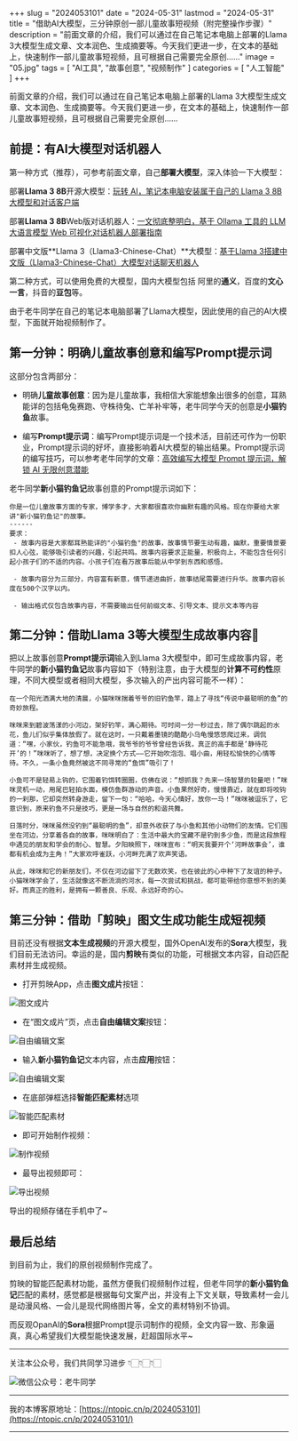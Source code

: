 +++
slug = "2024053101"
date = "2024-05-31"
lastmod = "2024-05-31"
title = "借助AI大模型，三分钟原创一部儿童故事短视频（附完整操作步骤）"
description = "前面文章的介绍，我们可以通过在自己笔记本电脑上部署的Llama 3大模型生成文章、文本润色、生成摘要等。今天我们更进一步，在文本的基础上，快速制作一部儿童故事短视频，且可根据自己需要完全原创……"
image = "05.jpg"
tags = [ "AI工具", "故事创意", "视频制作" ]
categories = [ "人工智能" ]
+++

前面文章的介绍，我们可以通过在自己笔记本电脑上部署的Llama 3大模型生成文章、文本润色、生成摘要等。今天我们更进一步，在文本的基础上，快速制作一部儿童故事短视频，且可根据自己需要完全原创……

## 前提：有AI大模型对话机器人

第一种方式（推荐），可参考前面文章，自己**部署大模型**，深入体验一下大模型：

部署**Llama 3 8B**开源大模型：[玩转 AI，笔记本电脑安装属于自己的 Llama 3 8B 大模型和对话客户端](https://mp.weixin.qq.com/s/MekCUJDhKzuUnoykkGoH2g)

部署**Llama 3 8B**Web版对话机器人：[一文彻底整明白，基于 Ollama 工具的 LLM 大语言模型 Web 可视化对话机器人部署指南](https://mp.weixin.qq.com/s/2DVYO75h0o5EHN_K_GF4Eg)

部署中文版**Llama 3（Llama3-Chinese-Chat）**大模型：[基于Llama 3搭建中文版（Llama3-Chinese-Chat）大模型对话聊天机器人](https://mp.weixin.qq.com/s/idcdIr8mMWDQ_iZU5r_UEQ)

第二种方式，可以使用免费的大模型，国内大模型包括 阿里的**通义**，百度的**文心一言**，抖音的**豆包**等。

由于老牛同学在自己的笔记本电脑部署了Llama大模型，因此使用的自己的AI大模型，下面就开始视频制作了。

## 第一分钟：明确儿童故事创意和编写Prompt提示词

这部分包含两部分：

+ 明确**儿童故事创意**：因为是儿童故事，我相信大家能想象出很多的创意，耳熟能详的包括龟兔赛跑、守株待兔、亡羊补牢等，老牛同学今天的创意是**小猫钓鱼**故事。

+ 编写**Prompt提示词**：编写Prompt提示词是一个技术活，目前还可作为一份职业，Prompt提示词的好坏，直接影响着AI大模型的输出结果。Prompt提示词的编写技巧，可以参考老牛同学的文章：[高效编写大模型 Prompt 提示词，解锁 AI 无限创意潜能](https://mp.weixin.qq.com/s/gaLw3yP-oANvQyjRSkVjyw)

老牛同学**新小猫钓鱼记**故事创意的Prompt提示词如下：

```plantext
你是一位儿童故事方面的专家，博学多才，大家都很喜欢你幽默有趣的风格。现在你要给大家讲"新小猫钓鱼记"的故事。
------
要求：
 - 故事内容是大家都耳熟能详的"小猫钓鱼"的故事，故事情节要生动有趣，幽默，重要情景要扣人心弦，能够吸引读者的兴趣，引起共鸣。故事内容要求正能量，积极向上，不能包含任何引起小孩子们的不适的内容。小孩子们在看万故事后能从中学到东西和感悟。

 - 故事内容分为三部分，内容富有新意，情节递进曲折，故事结尾需要进行升华。故事内容长度在500个汉字以内。

 - 输出格式仅包含故事内容，不需要输出任何前缀文本、引导文本、提示文本等内容
```

## 第二分钟：借助Llama 3等大模型生成故事内容🎨

把以上故事创意**Prompt提示词**输入到Llama 3大模型中，即可生成故事内容，老牛同学的**新小猫钓鱼记**故事内容如下（特别注意，由于大模型的**计算不可约性**原理，不同大模型或者相同大模型，多次输入的产出内容可能不一样）：

```plantext
在一个阳光洒满大地的清晨，小猫咪咪揣着爷爷的旧钓鱼竿，踏上了寻找“传说中最聪明的鱼”的奇妙旅程。

咪咪来到碧波荡漾的小河边，架好钓竿，满心期待。可时间一分一秒过去，除了偶尔跳起的水花，鱼儿们似乎集体放假了。就在这时，一只戴着墨镜的酷酷小乌龟慢悠悠爬过来，调侃道：“嘿，小家伙，钓鱼可不能急哦，我爷爷的爷爷曾经告诉我，真正的高手都是‘静待花开’的！”咪咪听了，想了想，决定换个方式——它开始吹泡泡、唱小曲，用轻松愉快的心情等待。不久，一条小鱼竟然被这不同寻常的“鱼饵”吸引了！

小鱼可不是轻易上钩的，它围着钓饵转圈圈，仿佛在说：“想抓我？先来一场智慧的较量吧！”咪咪灵机一动，用尾巴轻拍水面，模仿鱼群游动的声音。小鱼果然好奇，慢慢靠近，就在即将咬钩的一刹那，它却突然转身游走，留下一句：“哈哈，今天心情好，放你一马！”咪咪被逗乐了，它意识到，原来钓鱼不只是技巧，更是一场与自然的和谐共舞。

日落时分，咪咪虽然没钓到“最聪明的鱼”，却意外收获了与小鱼和其他小动物们的友情。它们围坐在河边，分享着各自的故事，咪咪明白了：生活中最大的宝藏不是钓到多少鱼，而是这段旅程中遇见的朋友和学会的耐心、智慧。夕阳映照下，咪咪宣布：“明天我要开个‘河畔故事会’，谁都有机会成为主角！”大家欢呼雀跃，小河畔充满了欢声笑语。

从此，咪咪和它的新朋友们，不仅在河边留下了无数欢笑，也在彼此的心中种下了友谊的种子。小猫咪咪学会了，生活就像这不断流淌的河水，每一次尝试和挑战，都可能带给你意想不到的美好。而真正的胜利，是拥有一颗善良、乐观、永远好奇的心。
```

## 第三分钟：借助「剪映」图文生成功能生成短视频

目前还没有根据**文本生成视频**的开源大模型，国外OpenAI发布的**Sora**大模型，我们目前无法访问。幸运的是，国内**剪映**有类似的功能，可根据文本内容，自动匹配素材并生成视频。

+ 打开剪映App，点击**图文成片**按钮：

![图文成片](01.jpg)

+ 在“图文成片”页，点击**自由编辑文案**按钮：

![自由编辑文案](02.jpg)

+ 输入**新小猫钓鱼记**文本内容，点击**应用**按钮：

![自由编辑文案](03.jpg)

+ 在底部弹框选择**智能匹配素材**选项

![智能匹配素材](04.jpg)

+ 即可开始制作视频：

![制作视频](05.jpg)

+ 最导出视频即可：

![导出视频](06.jpg)

导出的视频存储在手机中了~

## 最后总结

到目前为止，我们的原创视频制作完成了。

剪映的智能匹配素材功能，虽然方便我们视频制作过程，但老牛同学的**新小猫钓鱼记**匹配的素材，感觉都是根据每句文案产出，并没有上下文关联，导致素材一会儿是动漫风格、一会儿是现代网络图片等，全文的素材特别不协调。

而反观OpanAI的**Sora**根据Prompt提示词制作的视频，全文内容一致、形象逼真，真心希望我们大模型能快速发展，赶超国际水平~

---

关注本公众号，我们共同学习进步 👇🏻👇🏻👇🏻

![微信公众号：老牛同学](https://ntopic.cn/WX-21.png)

---

我的本博客原地址：[https://ntopic.cn/p/2024053101](https://ntopic.cn/p/2024053101/)

---
